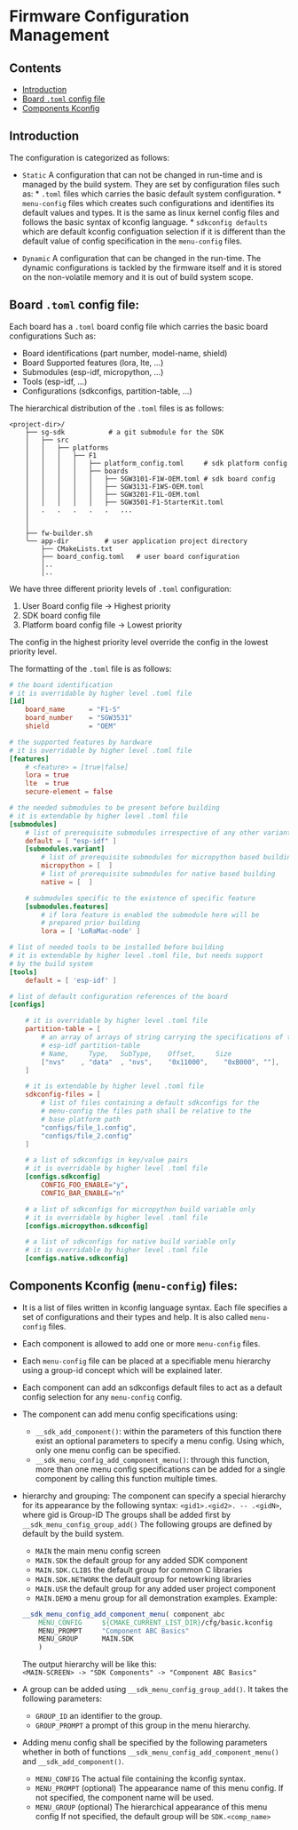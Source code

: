 <!------------------------------------------------------------------------------
 ! @copyright Copyright (c) 2023-2024 SG Wireless - All Rights Reserved
 !
 ! Permission is hereby granted, free of charge, to any person obtaining a copy
 ! of this software and associated documentation files(the “Software”), to deal
 ! in the Software without restriction, including without limitation the rights
 ! to use,  copy,  modify,  merge, publish, distribute, sublicense, and/or sell
 ! copies  of  the  Software,  and  to  permit  persons to whom the Software is
 ! furnished to do so, subject to the following conditions:
 !
 ! The above copyright notice and this permission notice shall be included in
 ! all copies or substantial portions of the Software.
 !
 ! THE SOFTWARE IS PROVIDED “AS IS”,  WITHOUT WARRANTY OF ANY KIND,  EXPRESS OR
 ! IMPLIED,  INCLUDING BUT NOT LIMITED TO  THE  WARRANTIES  OF  MERCHANTABILITY
 ! FITNESS FOR A PARTICULAR PURPOSE AND NONINFRINGEMENT.  IN NO EVENT SHALL THE
 ! AUTHORS  OR  COPYRIGHT  HOLDERS  BE  LIABLE FOR ANY CLAIM,  DAMAGES OR OTHER
 ! LIABILITY, WHETHER IN AN ACTION OF CONTRACT, TORT OR OTHERWISE, ARISING FROM,
 ! OUT OF OR IN  CONNECTION WITH  THE SOFTWARE OR  THE USE OR OTHER DEALINGS IN
 ! THE SOFTWARE.
 !
 ! @author  Ahmed Sabry (SG Wireless)
 !
 ! @brief   Documentation file for the SDK configuration management.
 !----------------------------------------------------------------------------->

# Firmware Configuration Management

<!------------------------------------------------------------------------------
 ! TOC
 !----------------------------------------------------------------------------->

## Contents


* [Introduction](#intro)
* [Board `.toml` config file](#board-toml)
* [Components Kconfig](#comp-kconfig)

<!------------------------------------------------------------------------------
 ! Introduction
 !----------------------------------------------------------------------------->
<div id="intro"></div>

## Introduction

The configuration is categorized as follows:

* `Static` A configuration that can not be changed in run-time and is managed by
    the build system. They are set by configuration files such as:
        * `.toml` files which carries the basic default system configuration.
        * `menu-config` files which creates such configurations and identifies
          its default values and types. It is the same as linux kernel config
          files and follows the basic syntax of kconfig language.
        * `sdkconfig defaults` which are default kconfig configuation selection
          if it is different than the default value of config specification
          in the `menu-config` files.

* `Dynamic` A configuration that can be changed in the run-time.
    The dynamic configurations is tackled by the firmware itself and it is
    stored on the non-volatile memory and it is out of build system scope.

<!------------------------------------------------------------------------------
 ! .toml board configuration
 !----------------------------------------------------------------------------->
<div id="board-toml"></div>

## Board `.toml` config file:

Each board has a `.toml` board config file which carries the basic board
configurations Such as:
* Board identifications (part number, model-name, shield)
* Board Supported features (lora, lte, ...)
* Submodules (esp-idf, micropython, ...)
* Tools (esp-idf, ...)
* Configurations (sdkconfigs, partition-table, ...)

The hierarchical distribution of the `.toml` files is as follows:
```shell
<project-dir>/
    ├── sg-sdk           # a git submodule for the SDK
    │   ├── src
    │   │   ├── platforms
    │   │   │   ├── F1
    │   │   │   │   ├── platform_config.toml     # sdk platform config
    │   │   │   │   ├── boards
    │   │   │   │   │   ├── SGW3101-F1W-OEM.toml # sdk board config
    │   │   │   │   │   ├── SGW3131-F1WS-OEM.toml
    │   │   │   │   │   ├── SGW3201-F1L-OEM.toml
    │   │   │   │   │   ├── SGW3501-F1-StarterKit.toml
    │   .   .   .   .   .   ...
    │
    │
    ├── fw-builder.sh
    ╰── app-dir         # user application project directory
        ├── CMakeLists.txt
        ├── board_config.toml   # user board configuration
        │..
        │..
```

We have three different priority levels of `.toml` configuration:
1. User Board config file       -> Highest priority
2. SDK board config file
3. Platform board config file   -> Lowest priority

The config in the highest priority level override the config in the lowest
priority level.

The formatting of the `.toml` file is as follows:
```toml
# the board identification
# it is overridable by higher level .toml file
[id]
    board_name      = "F1-S"
    board_number    = "SGW3531"
    shield          = "OEM"

# the supported features by hardware
# it is overridable by higher level .toml file
[features]
    # <feature> = [true|false]
    lora = true
    lte  = true
    secure-element = false

# the needed submodules to be present before building
# it is extendable by higher level .toml file
[submodules]
    # list of prerequisite submodules irrespective of any other variant
    default = [ "esp-idf" ]
    [submodules.variant]
        # list of prerequisite submodules for micropython based building 
        micropython = [  ]
        # list of prerequisite submodules for native based building 
        native = [  ]

    # submodules specific to the existence of specific feature
    [submodules.features]
        # if lora feature is enabled the submodule here will be
        # prepared prior building
        lora = [ 'LoRaMac-node' ]

# list of needed tools to be installed before building
# it is extendable by higher level .toml file, but needs support
# by the build system
[tools]
    default = [ 'esp-idf' ]

# list of default configuration references of the board
[configs]

    # it is overridable by higher level .toml file
    partition-table = [
        # an array of arrays of string carrying the specifications of the
        # esp-idf partition-table
        # Name,     Type,   SubType,    Offset,     Size
        ["nvs"    , "data"  , "nvs",    "0x11000",    "0xB000", ""],
    ]

    # it is extendable by higher level .toml file
    sdkconfig-files = [
        # list of files containing a default sdkconfigs for the 
        # menu-config the files path shall be relative to the
        # base platform path
        "configs/file_1.config",
        "configs/file_2.config"
    ]

    # a list of sdkconfigs in key/value pairs
    # it is overridable by higher level .toml file
    [configs.sdkconfig]
        CONFIG_FOO_ENABLE="y",
        CONFIG_BAR_ENABLE="n"

    # a list of sdkconfigs for micropython build variable only
    # it is overridable by higher level .toml file
    [configs.micropython.sdkconfig]

    # a list of sdkconfigs for native build variable only
    # it is overridable by higher level .toml file
    [configs.native.sdkconfig]

```

<!------------------------------------------------------------------------------
 ! kconfig configurations
 !----------------------------------------------------------------------------->
<div id="comp-kconfig"></div>

## Components Kconfig (`menu-config`) files:

* It is a list of files written in kconfig language syntax. Each file specifies
  a set of configurations and their types and help. It is also called
  `menu-config` files.

* Each component is allowed to add one or more `menu-config` files.

* Each `menu-config` file can be placed at a specifiable menu hierarchy using
  a group-id concept which will be explained later.

* Each component can add an sdkconfigs default files to act as a default config
  selection for any `menu-config` config.

* The component can add menu config specifications using:
    * `__sdk_add_component()`: within the parameters of this function there
      exist an optional parameters to specify a menu config. Using which,
      only one menu config can be specified.
    * `__sdk_menu_config_add_component_menu()`: through this function, more
      than one menu config specifications can be added for a single
      component by calling this function multiple times.

* hierarchy and grouping:
  The component can specify a special hierarchy for its appearance by
  the following syntax: `<gid1>.<gid2>. -- .<gidN>`, where gid is Group-ID
  The groups shall be added first by `__sdk_menu_config_group_add()`
  The following groups are defined by default by the build system.
    * `MAIN`      the main menu config screen
    * `MAIN.SDK`  the default group for any added SDK component
    * `MAIN.SDK.CLIBS`  the default group for common C libraries
    * `MAIN.SDK.NETWORK`  the default group for netowrking libraries
    * `MAIN.USR`  the default group for any added user project component
    * `MAIN.DEMO` a menu group for all demonstration examples.
  Example:
    ```cmake
    __sdk_menu_config_add_component_menu( component_abc
        MENU_CONFIG     ${CMAKE_CURRENT_LIST_DIR}/cfg/basic.kconfig
        MENU_PROMPT     "Component ABC Basics"
        MENU_GROUP      MAIN.SDK
        )
    ```
    The output hierarchy will be like this:<br>
        `<MAIN-SCREEN> -> "SDK Components" -> "Component ABC Basics"`

* A group can be added using `__sdk_menu_config_group_add()`. It takes
  the following parameters:
   * `GROUP_ID`      an identifier to the group.
   * `GROUP_PROMPT`  a prompt of this group in the menu hierarchy.

* Adding menu config shall be specified by the following parameters
  whether in both of functions `__sdk_menu_config_add_component_menu()`
  and `__sdk_add_component()`.
    * `MENU_CONFIG`   The actual file containing the kconfig syntax.
    * `MENU_PROMPT`   (optional) The appearance name of this menu config.
                    If not specified, the component name will be used.
    * `MENU_GROUP`    (optional) The hierarchical appearance of this menu
                    config If not specified, the default group will be
                    `SDK.<comp_name>`

<!--- end of file ------------------------------------------------------------->
